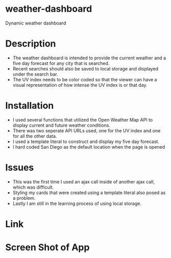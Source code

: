 # weather-dashboard
Dynamic weather dashboard

# Description

* The weather dashboard is intended to provide the current weather and a five day forecast for any city that is searched.
* Recent searches should also be saved to local storage and displayed under the search bar.
* The UV index needs to be color coded so that the viewer can have a visual representation of how intense the UV index is or that day.

# Installation

* I used several functions that utilized the Open Weather Map API to display current and future weather conditions.
* There was two seperate API URLs used, one for the UV index and one for all the other data.
* I used a template literal to construct and display my five day forecast.
* I hard coded San Diego as the default location when the page is opened
 
 # Issues
 
 * This was the first time I used an ajax call inside of another ajax call, which was difficult.
 * Styling my cards that were created using a template literal also posed as a problem.
 * Lastly I am still in the learning process of using local storage.
 
 # Link
 
 
 
 # Screen Shot of App
